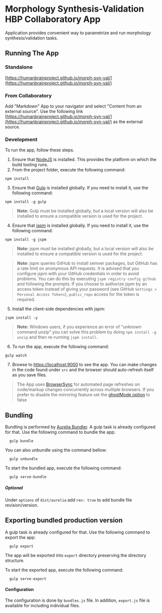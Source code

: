 # Morphology Synthesis-Validation HBP Collaboratory App

Application provides convenient way to parametrize and run morphology synthesis/validation tasks.

## Running The App

### Standalone

[https://humanbrainproject.github.io/morph-syn-val/](https://humanbrainproject.github.io/morph-syn-val/)

### From Collaboratory

Add "Markdown" App to your navigator and select "Content from an external source". Use the following link [https://humanbrainproject.github.io/morph-syn-val/](https://humanbrainproject.github.io/morph-syn-val/) as the external source.

### Development

To run the app, follow these steps.

1. Ensure that [NodeJS](http://nodejs.org/) is installed. This provides the platform on which the build tooling runs.
2. From the project folder, execute the following command:

  ```shell
  npm install
  ```
3. Ensure that [Gulp](http://gulpjs.com/) is installed globally. If you need to install it, use the following command:

  ```shell
  npm install -g gulp
  ```
  > **Note:** Gulp must be installed globally, but a local version will also be installed to ensure a compatible version is used for the project.
4. Ensure that [jspm](http://jspm.io/) is installed globally. If you need to install it, use the following command:

  ```shell
  npm install -g jspm
  ```
  > **Note:** jspm must be installed globally, but a local version will also be installed to ensure a compatible version is used for the project.

  > **Note:** jspm queries GitHub to install semver packages, but GitHub has a rate limit on anonymous API requests. It is advised that you configure jspm with your GitHub credentials in order to avoid problems. You can do this by executing `jspm registry config github` and following the prompts. If you choose to authorize jspm by an access token instead of giving your password (see GitHub `Settings > Personal Access Tokens`), `public_repo` access for the token is required.
5. Install the client-side dependencies with jspm:

  ```shell
  jspm install -y
  ```
  >**Note:** Windows users, if you experience an error of "unknown command unzip" you can solve this problem by doing `npm install -g unzip` and then re-running `jspm install`.
6. To run the app, execute the following command:

  ```shell
  gulp watch
  ```
7. Browse to [https://localhost:9000](https://localhost:9000) to see the app. You can make changes in the code found under `src` and the browser should auto-refresh itself as you save files.

> The App uses [BrowserSync](http://www.browsersync.io/) for automated page refreshes on code/markup changes concurrently across multiple browsers. If you prefer to disable the mirroring feature set the [ghostMode option](http://www.browsersync.io/docs/options/#option-ghostMode) to false


## Bundling
Bundling is performed by [Aurelia Bundler](http://github.com/aurelia/bundler). A gulp task is already configured for that. Use the following command to bundle the app:

  ```shell
    gulp bundle
  ```

You can also unbundle using the command bellow:

  ```shell
    gulp unbundle
  ```

To start the bundled app, execute the following command:

  ```shell
    gulp serve-bundle
  ```
##### Optional
Under ```options``` of ```dist/aurelia``` add ```rev: true``` to add bundle file revision/version.

## Exporting bundled production version
A gulp task is already configured for that. Use the following command to export the app:

  ```shell
    gulp export
  ```
The app will be exported into ```export``` directory preserving the directory structure.

To start the exported app, execute the following command:

  ```shell
    gulp serve-export
  ```

#### Configuration
The configuration is done by ```bundles.js``` file.
In addition, ```export.js``` file is available for including individual files.
